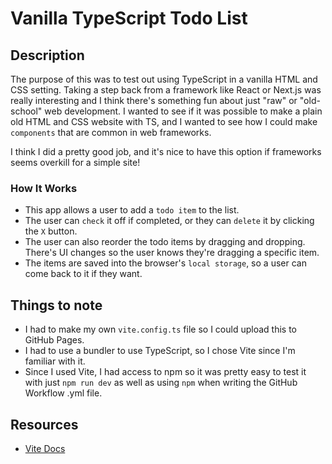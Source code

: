 # Vanilla TypeScript Todo List

## Description
The purpose of this was to test out using TypeScript in a vanilla HTML and CSS setting. Taking a step back from a framework like React or Next.js was really interesting and I think there's something fun about just "raw" or "old-school" web development. I wanted to see if it was possible to make a plain old HTML and CSS website with TS, and I wanted to see how I could make `components` that are common in web frameworks.

I think I did a pretty good job, and it's nice to have this option if frameworks seems overkill for a simple site!

### How It Works
- This app allows a user to add a `todo item` to the list. 
- The user can `check` it off if completed, or they can `delete` it by clicking the `X` button.
- The user can also reorder the todo items by dragging and dropping. There's UI changes so the user knows they're dragging a specific item.
- The items are saved into the browser's `local storage`, so a user can come back to it if they want.

## Things to note
- I had to make my own `vite.config.ts` file so I could upload this to GitHub Pages.
- I had to use a bundler to use TypeScript, so I chose Vite since I'm familiar with it.
- Since I used Vite, I had access to npm so it was pretty easy to test it with just `npm run dev` as well as using `npm` when writing the GitHub Workflow .yml file.

## Resources
- [Vite Docs](https://vite.dev/guide/)
